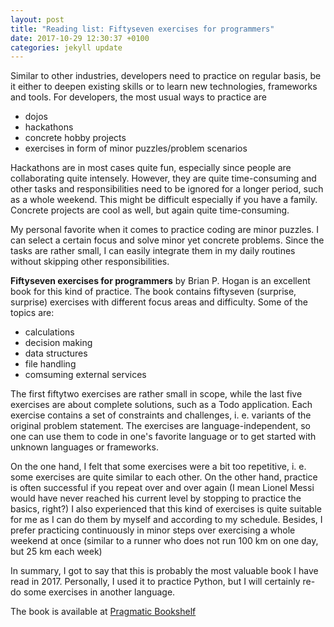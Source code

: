 ```yaml
---
layout: post
title: "Reading list: Fiftyseven exercises for programmers"
date: 2017-10-29 12:30:37 +0100
categories: jekyll update
---
```

Similar to other industries, developers need to practice on regular basis, be it either to deepen existing skills or to learn new technologies, frameworks and tools.
For developers, the most usual ways to practice are

* dojos
* hackathons
* concrete hobby projects 
* exercises in form of minor puzzles/problem scenarios

Hackathons are in most cases quite fun, especially since people are collaborating quite intensely. However, they are quite time-consuming and other tasks and responsibilities need to be ignored for a longer period, such as a whole weekend. This might be difficult especially if you have a family.
Concrete projects are cool as well, but again quite time-consuming.

My personal favorite when it comes to practice coding are minor puzzles. I can select a certain focus and solve minor yet concrete problems. Since the tasks are rather small, I can easily integrate them in my daily routines without skipping other responsibilities.

__Fiftyseven exercises for programmers__ by Brian P. Hogan is an excellent book for this kind of practice. The book contains fiftyseven (surprise, surprise) exercises with different focus areas and difficulty.
Some of the topics are:

* calculations
* decision making
* data structures
* file handling
* comsuming external services

The first fiftytwo exercises are rather small in scope, while the last five exercises are about complete solutions, such as a Todo application.
Each exercise contains a set of constraints and challenges, i. e. variants of the original problem statement. 
The exercises are language-independent, so one can use them to code in one's favorite language or to get started with unknown languages or frameworks.

On the one hand, I felt that some exercises were a bit too repetitive, i. e. some exercises are quite similar to each other. On the other hand, practice is often successful if you repeat over and over again (I mean Lionel Messi would have never reached his current level by stopping to practice the basics, right?) 
I also experienced that this kind of exercises is quite suitable for me as I can do them by myself and according to my schedule. Besides, I prefer practicing continuously in minor steps over exercising a whole weekend at once (similar to a runner who does not run 100 km on one day, but 25 km each week)

In summary, I got to say that this is probably the most valuable book I have read in 2017. Personally, I used it to practice Python, but I will certainly re-do some exercises in another language.
 
The book is available at [Pragmatic Bookshelf](https://pragprog.com/book/bhwb/exercises-for-programmers)
